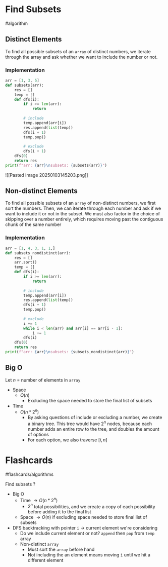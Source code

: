 # Find Subsets
#algorithm 
## Distinct Elements
To find all possible subsets of an `array` of distinct numbers, we iterate through the array and ask whether we want to include the number or not.
### Implementation
```python
arr = [1, 3, 5]
def subsets(arr):
	res = []
	temp = []
	def dfs(i):
		if i >= len(arr):
			return
		
		# include
		temp.append(arr[i])
		res.append(list(temp))
		dfs(i + 1)
		temp.pop()
		
		# exclude
		dfs(i + 1)
	dfs(0)
	return res
print(f"arr: {arr}\nsubsets: {subsets(arr)}")
```
![[Pasted image 20250103145203.png]]
## Non-distinct Elements
To find all possible subsets of an `array` of non-distinct numbers, we first sort the numbers. Then, we can iterate through each number and ask if we want to include it or not in the subset. We must also factor in the choice of skipping over a number entirely, which requires moving past the contiguous chunk of the same number
### Implementation
```python
arr = [1, 4, 3, 1, 1,]
def subsets_nondistinct(arr):
	res = []
	arr.sort()
	temp = []
	def dfs(i):
		if i >= len(arr):
			return
		
		# include
		temp.append(arr[i])
		res.append(list(temp))
		dfs(i + 1)
		temp.pop()
		
		# exclude
		i += 1
		while i < len(arr) and arr[i] == arr[i - 1]:
			i += 1
		dfs(i)
	dfs(0)
	return res
print(f"arr: {arr}\nsubsets: {subsets_nondistinct(arr)}")
```
## Big O
Let $n$ = number of elements in `array`
- Space
	- $O(n)$
		- Excluding the space needed to store the final list of subsets 
- Time
	- $O(n *2^n)$
		- By asking questions of include or excluding a number, we create a binary tree. This tree would have $2^n$ nodes, because each number adds an entire row to the tree, and doubles the amount of options
		- For each option, we also traverse $[i, n]$ 
# Flashcards
#flashcards/algorithms 

Find subsets
?
- Big O
	- Time $\to O(n * 2^n)$
		- $2^n$ total possibilities, and we create a copy of each possibility before adding it to the final list
	- Space $\to O(n)$ if excluding space needed to store final list of subsets
- DFS backtracking with pointer `i` $\to$ current element we're considering
	- Do we include current element or not? `append` then `pop` from `temp` array
	- Non-distinct `array`
		- Must sort the `array` before hand
		- Not including the an element means moving `i` until we hit a different element
<!--SR:!2025-02-14,23,250-->